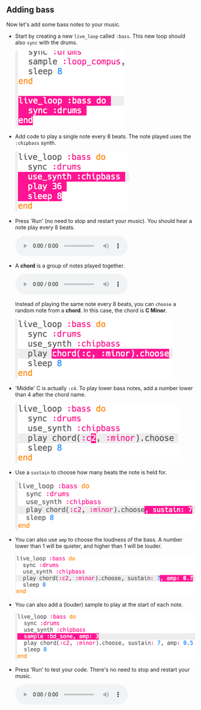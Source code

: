 ## Adding bass
Now let's add some bass notes to your music.



+ Start by creating a new `live_loop` called `:bass`. This new loop should also `sync` with the drums.

    ![screenshot](images/dj-bass-loop.png)

+ Add code to play a single note every 8 beats. The note played uses the `:chipbass` synth.

    ![screenshot](images/dj-bass-note.png)

+ Press 'Run' (no need to stop and restart your music). You should hear a note play every 8 beats.

    <div id="audio-preview" class="pdf-hidden">
    <audio controls preload>
      <source src="resources/bass-single.mp3" type="audio/mpeg">
    Your browser does not support the <code>audio</code> element.
    </audio>
    </div>

+ A __chord__ is a group of notes played together.

    <div id="audio-preview" class="pdf-hidden">
    <audio controls preload>
      <source src="resources/chord.mp3" type="audio/mpeg">
    Your browser does not support the <code>audio</code> element.
    </audio>
    </div>

    Instead of playing the same note every 8 beats, you can `choose` a random note from a __chord__. In this case, the chord is __C Minor__.


    ![screenshot](images/dj-bass-random-note.png)

+ 'Middle' C is actually `:c4`. To play lower bass notes, add a number lower than 4 after the chord name.

    ![screenshot](images/dj-bass-lower-note.png)

+ Use a `sustain` to choose how many beats the note is held for.

    ![screenshot](images/dj-bass-longer-note.png)

+ You can also use `amp` to choose the loudness of the bass. A number lower than 1 will be quieter, and higher than 1 will be louder.

    ![screenshot](images/dj-bass-amp.png)

+ You can also add a (louder) sample to play at the start of each note.

    ![screenshot](images/dj-bass-sample.png)

+ Press 'Run' to test your code. There's no need to stop and restart your music.

    <div id="audio-preview" class="pdf-hidden">
    <audio controls preload>
      <source src="resources/bass.mp3" type="audio/mpeg">
    Your browser does not support the <code>audio</code> element.
    </audio>
    </div>



